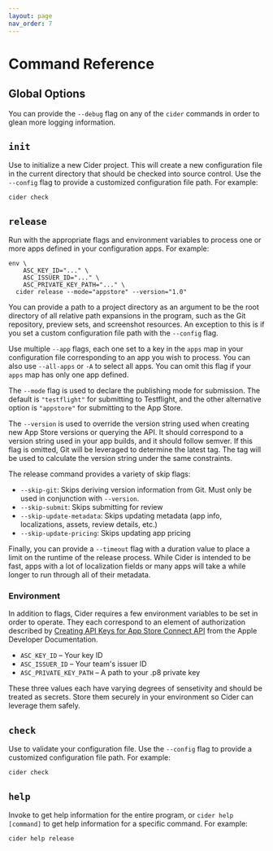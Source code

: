 ```yaml
---
layout: page
nav_order: 7
---
```


# Command Reference

## Global Options

You can provide the `--debug` flag on any of the `cider` commands in order to glean more logging information. 

## `init`

Use to initialize a new Cider project. This will create a new configuration file in the current directory that should be checked into source control. Use the `--config` flag to provide a customized configuration file path. For example:

```shell
cider check
```

## `release`

Run with the appropriate flags and environment variables to process one or more apps defined in your configuration apps. For example:

```shell
env \
    ASC_KEY_ID="..." \
    ASC_ISSUER_ID="..." \
    ASC_PRIVATE_KEY_PATH="..." \
  cider release --mode="appstore" --version="1.0"
```

You can provide a path to a project directory as an argument to be the root directory of all relative path expansions in the program, such as the Git repository, preview sets, and screenshot resources. An exception to this is if you set a custom configuration file path with the `--config` flag.

Use multiple `--app` flags, each one set to a key in the `apps` map in your configuration file corresponding to an app you wish to process. You can also use `--all-apps` or `-A` to select all apps. You can omit this flag if your `apps` map has only one app defined.

The `--mode` flag is used to declare the publishing mode for submission. The default is `"testflight"` for submitting to Testflight, and the other alternative option is `"appstore"` for submitting to the App Store.

The `--version` is used to override the version string used when creating new App Store versions or querying the API. It should correspond to a version string used in your app builds, and it should follow semver. If this flag is omitted, Git will be leveraged to determine the latest tag. The tag will be used to calculate the version string under the same constraints.

The release command provides a variety of skip flags:

- `--skip-git`: Skips deriving version information from Git. Must only be used in conjunction with `--version`.
- `--skip-submit`: Skips submitting for review
- `--skip-update-metadata`: Skips updating metadata (app info, localizations, assets, review details, etc.)
- `--skip-update-pricing`: Skips updating app pricing

Finally, you can provide a `--timeout` flag with a duration value to place a limit on the runtime of the release process. While Cider is intended to be fast, apps with a lot of localization fields or many apps will take a while longer to run through all of their metadata.

### Environment

In addition to flags, Cider requires a few environment variables to be set in order to operate. They each correspond to an element of authorization described by [Creating API Keys for App Store Connect API](https://developer.apple.com/documentation/appstoreconnectapi/creating_api_keys_for_app_store_connect_api) from the Apple Developer Documentation.

- `ASC_KEY_ID` – Your key ID
- `ASC_ISSUER_ID` – Your team's issuer ID
- `ASC_PRIVATE_KEY_PATH` – A path to your .p8 private key

These three values each have varying degrees of sensetivity and should be treated as secrets. Store them securely in your environment so Cider can leverage them safely.

## `check`

Use to validate your configuration file. Use the `--config` flag to provide a customized configuration file path. For example:

```shell
cider check
```

## `help`

Invoke to get help information for the entire program, or `cider help [command]` to get help information for a specific command. For example:

```shell
cider help release
```
